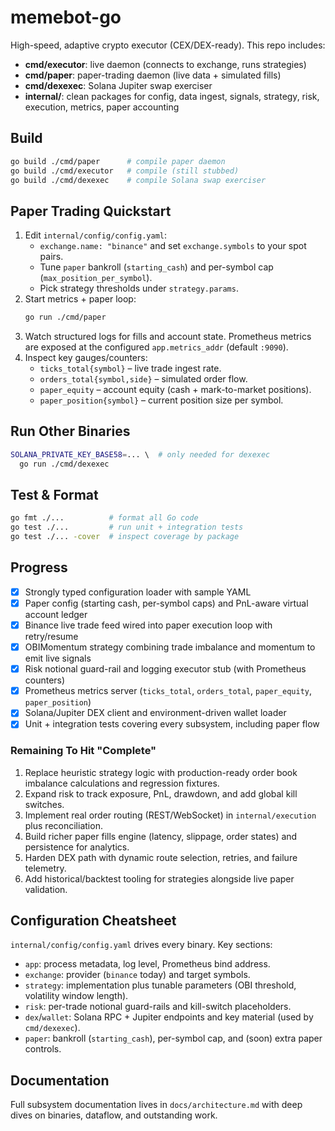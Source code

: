 # memebot-go

High-speed, adaptive crypto executor (CEX/DEX-ready). This repo includes:
- **cmd/executor**: live daemon (connects to exchange, runs strategies)
- **cmd/paper**: paper-trading daemon (live data + simulated fills)
- **cmd/dexexec**: Solana Jupiter swap exerciser
- **internal/**: clean packages for config, data ingest, signals, strategy, risk, execution, metrics, paper accounting

## Build
```bash
go build ./cmd/paper      # compile paper daemon
go build ./cmd/executor   # compile (still stubbed)
go build ./cmd/dexexec    # compile Solana swap exerciser
```

## Paper Trading Quickstart
1. Edit `internal/config/config.yaml`:
   - `exchange.name: "binance"` and set `exchange.symbols` to your spot pairs.
   - Tune `paper` bankroll (`starting_cash`) and per-symbol cap (`max_position_per_symbol`).
   - Pick strategy thresholds under `strategy.params`.
2. Start metrics + paper loop:
   ```bash
   go run ./cmd/paper
   ```
3. Watch structured logs for fills and account state. Prometheus metrics are exposed at the configured `app.metrics_addr` (default `:9090`).
4. Inspect key gauges/counters:
   - `ticks_total{symbol}` – live trade ingest rate.
   - `orders_total{symbol,side}` – simulated order flow.
   - `paper_equity` – account equity (cash + mark-to-market positions).
   - `paper_position{symbol}` – current position size per symbol.

## Run Other Binaries
```bash
SOLANA_PRIVATE_KEY_BASE58=... \  # only needed for dexexec
  go run ./cmd/dexexec
```

## Test & Format
```bash
go fmt ./...          # format all Go code
go test ./...         # run unit + integration tests
go test ./... -cover  # inspect coverage by package
```

## Progress
- [x] Strongly typed configuration loader with sample YAML
- [x] Paper config (starting cash, per-symbol caps) and PnL-aware virtual account ledger
- [x] Binance live trade feed wired into paper execution loop with retry/resume
- [x] OBIMomentum strategy combining trade imbalance and momentum to emit live signals
- [x] Risk notional guard-rail and logging executor stub (with Prometheus counters)
- [x] Prometheus metrics server (`ticks_total`, `orders_total`, `paper_equity`, `paper_position`)
- [x] Solana/Jupiter DEX client and environment-driven wallet loader
- [x] Unit + integration tests covering every subsystem, including paper flow

### Remaining To Hit "Complete"
1. Replace heuristic strategy logic with production-ready order book imbalance calculations and regression fixtures.
2. Expand risk to track exposure, PnL, drawdown, and add global kill switches.
3. Implement real order routing (REST/WebSocket) in `internal/execution` plus reconciliation.
4. Build richer paper fills engine (latency, slippage, order states) and persistence for analytics.
5. Harden DEX path with dynamic route selection, retries, and failure telemetry.
6. Add historical/backtest tooling for strategies alongside live paper validation.

## Configuration Cheatsheet
`internal/config/config.yaml` drives every binary. Key sections:
- `app`: process metadata, log level, Prometheus bind address.
- `exchange`: provider (`binance` today) and target symbols.
- `strategy`: implementation plus tunable parameters (OBI threshold, volatility window length).
- `risk`: per-trade notional guard-rails and kill-switch placeholders.
- `dex`/`wallet`: Solana RPC + Jupiter endpoints and key material (used by `cmd/dexexec`).
- `paper`: bankroll (`starting_cash`), per-symbol cap, and (soon) extra paper controls.

## Documentation
Full subsystem documentation lives in `docs/architecture.md` with deep dives on binaries, dataflow, and outstanding work.
